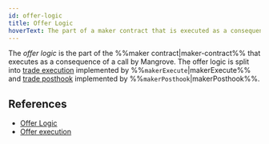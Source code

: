 ```yaml
---
id: offer-logic
title: Offer Logic
hoverText: The part of a maker contract that is executed as a consequence of a call by Mangrove when processing a market order.
---
```


The _offer logic_ is the part of the %%maker contract|maker-contract%% that executes as a consequence of a call by Mangrove. The offer logic is split into [trade execution](../protocol/technical-references/reactive-offer/maker-contract.md#trade-execution) implemented by %%`makerExecute`|makerExecute%%
and [trade posthook](../protocol/technical-references/reactive-offer/maker-contract.md#trade-posthook) implemented by %%`makerPosthook`|makerPosthook%%.

## References
* [Offer Logic](../protocol/background/offer-maker.md#executing-offers)
* [Offer execution](../protocol/technical-references/reactive-offer/executing-offers.md)